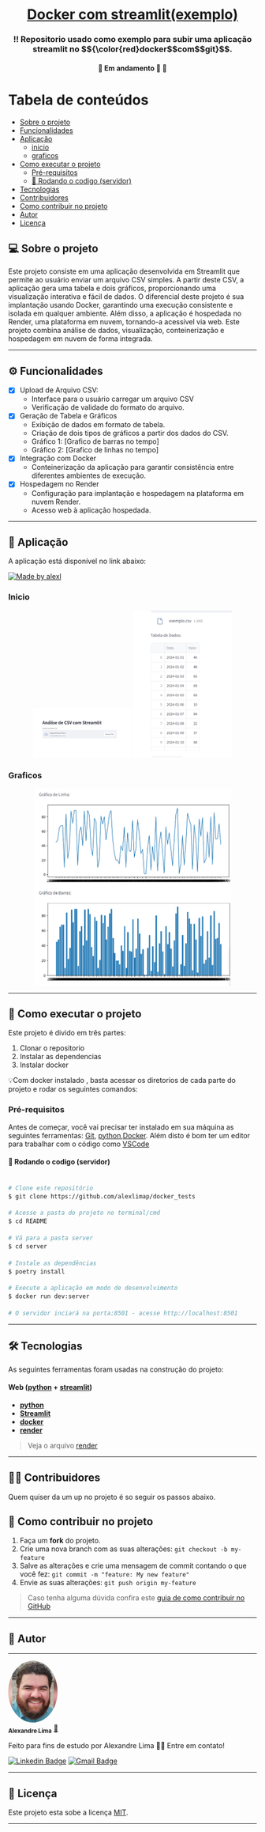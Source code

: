 

<h1 align="center">
     <a href="#" alt="Doker hub"> Docker com streamlit(exemplo) </a>
</h1>

<h3 align="center">
    !! Repositorio usado como exemplo para subir uma aplicação streamlit no $${\color{red}docker$$com$$git}$$.
</h3>

<h4 align="center">
	🚧   Em andamento 🚀 🚧
</h4>

Tabela de conteúdos
=================
<!--ts-->
   * [Sobre o projeto](#-sobre-o-projeto)
   * [Funcionalidades](#%EF%B8%8F-funcionalidades)
   * [Aplicação](#-aplicação) 
     * [inicio](#inicio)
     * [graficos](#graficos) 
   * [Como executar o projeto](#-como-executar-o-projeto)
     * [Pré-requisitos](#pré-requisitos)
     * [🎲 Rodando o codigo (servidor)](#-rodando-o-codigo-servidor)     
   * [Tecnologias](#-tecnologias) 
   * [Contribuidores](#-contribuidores)
   * [Como contribuir no projeto](#-como-contribuir-no-projeto)
   * [Autor](#-autor)
   * [Licença](#user-content--licença)
<!--te-->


## 💻 Sobre o projeto


Este projeto consiste em uma aplicação desenvolvida em Streamlit que permite ao usuário enviar um arquivo CSV simples. A partir deste CSV, a aplicação gera uma tabela e dois gráficos, proporcionando uma visualização interativa e fácil de dados. O diferencial deste projeto é sua implantação usando Docker, garantindo uma execução consistente e isolada em qualquer ambiente. 
Além disso, a aplicação é hospedada no Render, uma plataforma em nuvem, tornando-a acessível via web. Este projeto combina análise de dados, visualização, conteinerização e hospedagem em nuvem de forma integrada.

---

## ⚙️ Funcionalidades

- [x] Upload de Arquivo CSV:
  - Interface para o usuário carregar um arquivo CSV
  - Verificação de validade do formato do arquivo.
- [x] Geração de Tabela e Gráficos 
  - Exibição de dados em formato de tabela.
  - Criação de dois tipos de gráficos a partir dos dados do CSV.
  - Gráfico 1: [Grafico de barras no tempo]
  - Gráfico 2: [Grafico de linhas no tempo]
- [x] Integração com Docker
  - Conteinerização da aplicação para garantir consistência entre diferentes ambientes de execução.
- [x] Hospedagem no Render
  - Configuração para implantação e hospedagem na plataforma em nuvem Render.
  - Acesso web à aplicação hospedada.
  
---

## 🎨 Aplicação

A aplicação está disponível no link abaixo:

<a href="https://docker-tests-b30u.onrender.com/">
  <img alt="Made by alexl" src="https://img.shields.io/badge/Acessar%20-link-%2304D361">
</a>


### Inicio

<p align="center">
  <img alt="TelaTabela" title="#TelaTabela" src="./fig/inicio.png" width="200px">

  <img alt="TelaTabela" title="#TelaTabela" src="./fig/tabelas.png" width="200px">
</p>

### Graficos

<p align="center" style="display: flex; align-items: flex-start; justify-content: center;">
  <img alt="graficos" title="#Graficos" src="./fig/graficos.png" width="400px">
</p>

---

## 🚀 Como executar o projeto

Este projeto é divido em três partes:
1. Clonar o repositorio 
2. Instalar as dependencias
3. Instalar docker

💡Com docker instalado , basta acessar os diretorios de cada parte do projeto e rodar os seguintes comandos:

### Pré-requisitos

Antes de começar, você vai precisar ter instalado em sua máquina as seguintes ferramentas:
[Git](https://git-scm.com), [python](https://www.python.org/),[Docker](https://www.docker.com/). 
Além disto é bom ter um editor para trabalhar com o código como [VSCode](https://code.visualstudio.com/)

#### 🎲 Rodando o codigo (servidor)

```bash

# Clone este repositório
$ git clone https://github.com/alexlimap/docker_tests

# Acesse a pasta do projeto no terminal/cmd
$ cd README

# Vá para a pasta server
$ cd server

# Instale as dependências
$ poetry install

# Execute a aplicação em modo de desenvolvimento
$ docker run dev:server

# O servidor inciará na porta:8501 - acesse http://localhost:8501 

```

---

## 🛠 Tecnologias

As seguintes ferramentas foram usadas na construção do projeto:

#### **Web**  ([python](https://www.python.org/)  +  [streamlit](https://streamlit.io/))

-   **[python](https://www.python.org/)**
-   **[Streamlit](https://streamlit.io/)**
-   **[docker](https://www.docker.com/)**
-   **[render](https://render.com/)**

> Veja o arquivo  [render](https://docker-tests-b30u.onrender.com/)


---

## 👨‍💻 Contribuidores

Quem quiser da um up no projeto é so seguir os passos abaixo.



## 💪 Como contribuir no projeto

1. Faça um **fork** do projeto.
2. Crie uma nova branch com as suas alterações: `git checkout -b my-feature`
3. Salve as alterações e crie uma mensagem de commit contando o que você fez: `git commit -m "feature: My new feature"`
4. Envie as suas alterações: `git push origin my-feature`
> Caso tenha alguma dúvida confira este [guia de como contribuir no GitHub](./CONTRIBUTING.md)

---

## 🦸 Autor
---

<a href="https://www.linkedin.com/in/alexandre-lima-47b63755/">
 <img style="border-radius: 50%;" src="./fig/foto.png" width="100px;" alt=""/>
 <br />
 <sub><b>Alexandre Lima</b></sub></a> <a href="https://www.linkedin.com/in/alexandre-lima-47b63755/" title="Treinamento">🚀</a>


Feito para fins de estudo por Alexandre Lima 👋🏽 Entre em contato!

[![Linkedin Badge](https://img.shields.io/badge/-Alexandre-blue?style=flat-square&logo=Linkedin&logoColor=white&link=https://www.linkedin.com/in/alexandre-lima-47b63755/)](https://www.linkedin.com/in/alexandre-lima-47b63755/) 
[![Gmail Badge](https://img.shields.io/badge/-alexandrepompeu@gmail.com-c14438?style=flat-square&logo=Gmail&logoColor=white&link=mailto:alexandrepompeu@gmail.com)](mailto:alexandrepompeu@gmail.com)

---

## 📝 Licença

Este projeto esta sobe a licença [MIT](./LICENSE).

---


